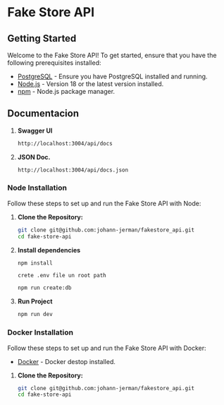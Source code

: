 # Fake Store API

## Getting Started

Welcome to the Fake Store API! To get started, ensure that you have the following prerequisites installed:

- [PostgreSQL](https://www.postgresql.org/) - Ensure you have PostgreSQL installed and running.
- [Node.js](https://nodejs.org/) - Version 18 or the latest version installed.
- [npm](https://www.npmjs.com/) - Node.js package manager.

## Documentacion

1. **Swagger UI**
   ```bash
   http://localhost:3004/api/docs
   ```
2. **JSON Doc.**
   ```bash
   http://localhost:3004/api/docs.json
   ```

### Node Installation

Follow these steps to set up and run the Fake Store API with Node:

1. **Clone the Repository:**
   ```bash
   git clone git@github.com:johann-jerman/fakestore_api.git
   cd fake-store-api
   ```
2. **Install dependencies**
   ```bash
   npm install
   ```
   ```
   crete .env file un root path
   ```
   ```bash
   npm run create:db
   ```
3. **Run Project**
   ```bash
   npm run dev
   ```

### Docker Installation

Follow these steps to set up and run the Fake Store API with Docker:

- [Docker](https://www.docker.com/products/docker-desktop/) - Docker destop installed.

1. **Clone the Repository:**
   ```bash
   git clone git@github.com:johann-jerman/fakestore_api.git
   cd fake-store-api
   ```
